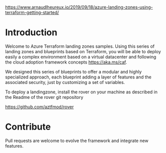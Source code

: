 https://www.arnaudlheureux.io/2019/09/18/azure-landing-zones-using-terraform-getting-started/

# Introduction 
Welcome to Azure Terraform landing zones samples.
Using this series of landing zones and blueprints based on Terraform, you will be able to deploy easily a complex environment based on a virtual datacenter and following the cloud adoption framework concepts https://aka.ms/caf.

We designed this series of blueprints to offer a modular and highly specialized approach, each blueprint adding a layer of features and the associated security, just by customizing a set of variables.

To deploy a landingzone, install the rover on your machine as described in the Readme of the rover git repository

https://github.com/aztfmod/rover


# Contribute
Pull requests are welcome to evolve the framework and integrate new features.
